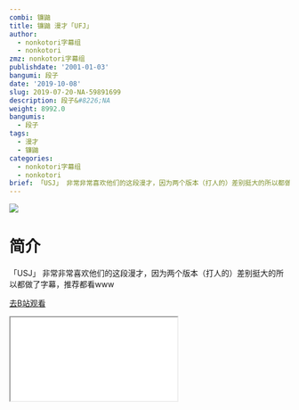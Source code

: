 ```yaml
---
combi: 镰鼬
title: 镰鼬 漫才「UFJ」
author:
  - nonkotori字幕组
  - nonkotori
zmz: nonkotori字幕组
publishdate: '2001-01-03'
bangumi: 段子
date: '2019-10-08'
slug: 2019-07-20-NA-59891699
description: 段子&#8226;NA
weight: 8992.0
bangumis:
  - 段子
tags:
  - 漫才
  - 镰鼬
categories:
  - nonkotori字幕组
  - nonkotori
brief: 「USJ」 非常非常喜欢他们的这段漫才，因为两个版本（打人的）差别挺大的所以都做了字幕，推荐都看www
---
```

![](https://raw.githubusercontent.com/tcgriffith/owaraisite/master/static/tmpimg/7f9f90bc008e2964e28c5fc00537870cec65cfbe.jpg.480.jpg)
# 简介  
「USJ」
非常非常喜欢他们的这段漫才，因为两个版本（打人的）差别挺大的所以都做了字幕，推荐都看www  

[去B站观看](https://www.bilibili.com/video/av59891699/)
<div class ="resp-container"><iframe class="testiframe" src="//player.bilibili.com/player.html?aid=59891699"", scrolling="no", allowfullscreen="true" > </iframe></div> 
